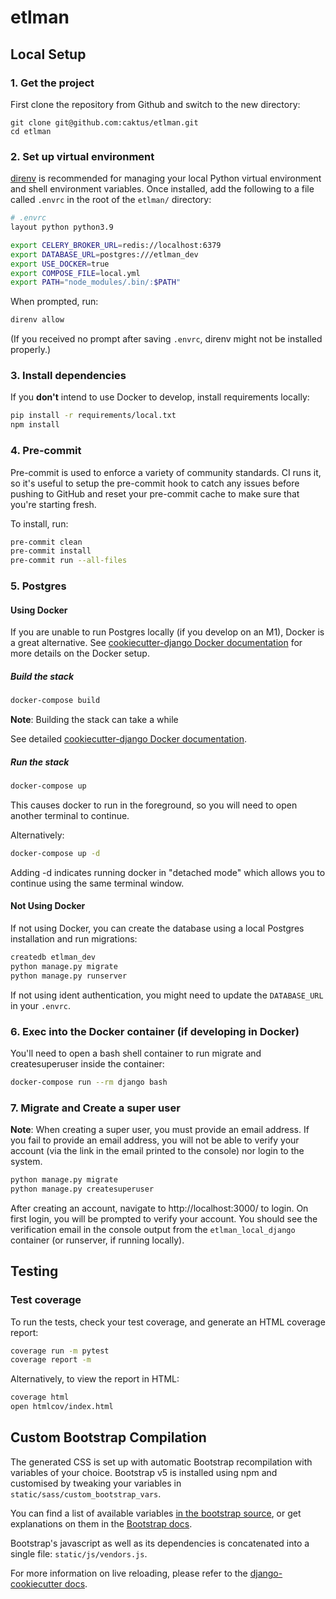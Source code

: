 # etlman

## Local Setup

### 1. Get the project

First clone the repository from Github and switch to the new directory:

```
git clone git@github.com:caktus/etlman.git
cd etlman
```

### 2. Set up virtual environment

[direnv](https://direnv.net/) is recommended for managing your local Python virtual environment and shell environment variables. Once installed, add the following to a file called `.envrc` in the root of the `etlman/` directory:

```sh
# .envrc
layout python python3.9

export CELERY_BROKER_URL=redis://localhost:6379
export DATABASE_URL=postgres:///etlman_dev
export USE_DOCKER=true
export COMPOSE_FILE=local.yml
export PATH="node_modules/.bin/:$PATH"
```

When prompted, run:

```sh
direnv allow
```

(If you received no prompt after saving `.envrc`, direnv might not be installed properly.)

### 3. Install dependencies

If you **don't** intend to use Docker to develop, install requirements locally:

```sh
pip install -r requirements/local.txt
npm install
```

### 4. Pre-commit

Pre-commit is used to enforce a variety of community standards. CI runs it,
so it's useful to setup the pre-commit hook to catch any issues before pushing
to GitHub and reset your pre-commit cache to make sure that you're starting fresh.

To install, run:

```sh
pre-commit clean
pre-commit install
pre-commit run --all-files
```

### 5. Postgres

#### Using Docker

If you are unable to run Postgres locally (if you develop on an M1), Docker is a great alternative. See [cookiecutter-django Docker documentation](http://cookiecutter-django.readthedocs.io/en/latest/deployment-with-docker.html) for more details on the Docker setup.

##### Build the stack

```sh
docker-compose build
```

**Note**: Building the stack can take a while

See detailed [cookiecutter-django Docker documentation](http://cookiecutter-django.readthedocs.io/en/latest/deployment-with-docker.html).

##### Run the stack

```sh
docker-compose up
```

This causes docker to run in the foreground, so you will need to open another terminal to continue.

Alternatively:

```sh
docker-compose up -d
```

Adding -d indicates running docker in "detached mode" which allows you to continue using the same terminal window.

#### Not Using Docker

If not using Docker, you can create the database using a local Postgres installation and run migrations:

```sh
createdb etlman_dev
python manage.py migrate
python manage.py runserver
```

If not using ident authentication, you might need to update the `DATABASE_URL` in your `.envrc`.

### 6. Exec into the Docker container (if developing in Docker)
You'll need to open a bash shell container to run migrate and createsuperuser inside the container:

```sh
docker-compose run --rm django bash
```

### 7. Migrate and Create a super user
**Note**: When creating a super user, you must provide an email address. If you fail to provide an email address, you will not be able to verify your account (via the link in the email printed to the console) nor login to the system.

```sh
python manage.py migrate
python manage.py createsuperuser
```

After creating an account, navigate to http://localhost:3000/ to login. On first login, you will be prompted to verify your account. You should see the verification email in the console output from the `etlman_local_django` container (or runserver, if running locally).

## Testing

### Test coverage

To run the tests, check your test coverage, and generate an HTML coverage report:

```sh
coverage run -m pytest
coverage report -m
```

Alternatively, to view the report in HTML:

```sh
coverage html
open htmlcov/index.html
```

## Custom Bootstrap Compilation

The generated CSS is set up with automatic Bootstrap recompilation with variables of your choice.
Bootstrap v5 is installed using npm and customised by tweaking your variables in `static/sass/custom_bootstrap_vars`.

You can find a list of available variables [in the bootstrap source](https://github.com/twbs/bootstrap/blob/main/scss/_variables.scss), or get explanations on them in the [Bootstrap docs](https://getbootstrap.com/docs/5.1/customize/sass/).

Bootstrap's javascript as well as its dependencies is concatenated into a single file: `static/js/vendors.js`.

For more information on live reloading, please refer to the [django-cookiecutter docs](https://cookiecutter-django.readthedocs.io/en/latest/developing-locally.html#sass-compilation-live-reloading).
